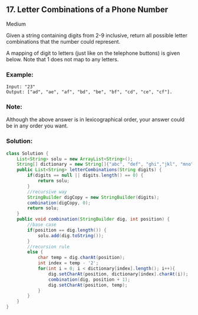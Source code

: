 
## 17. Letter Combinations of a Phone Number

Medium

Given a string containing digits from 2-9 inclusive, return all possible letter combinations that the number could represent.

A mapping of digit to letters (just like on the telephone buttons) is given below. Note that 1 does not map to any letters.



### Example:
```console
Input: "23"
Output: ["ad", "ae", "af", "bd", "be", "bf", "cd", "ce", "cf"].
```
### Note:

Although the above answer is in lexicographical order, your answer could be in any order you want.

### Solution:
```Java
class Solution {
    List<String> solu = new ArrayList<String>();
    String[] dictionary = new String[]{"abc", "def", "ghi","jkl", "mno", "pqrs", "tuv", "wxyz"};
    public List<String> letterCombinations(String digits) {
        if(digits == null || digits.length() == 0) {
            return solu;
        }
        //recursive way
        StringBuilder digCopy = new StringBuilder(digits);
        combination(digCopy, 0);
        return solu;
    }
    public void combination(StringBuilder dig, int position) {
        //base case
        if(position == dig.length()) {
            solu.add(dig.toString());
        }
        //recursion rule
        else {
            char temp = dig.charAt(position);
            int index = temp - '2';
            for(int i = 0; i < dictionary[index].length(); i++){
                dig.setCharAt(position, dictionary[index].charAt(i));
                combination(dig, position + 1);
                dig.setCharAt(position, temp);
            }
        }
    }
}
```
